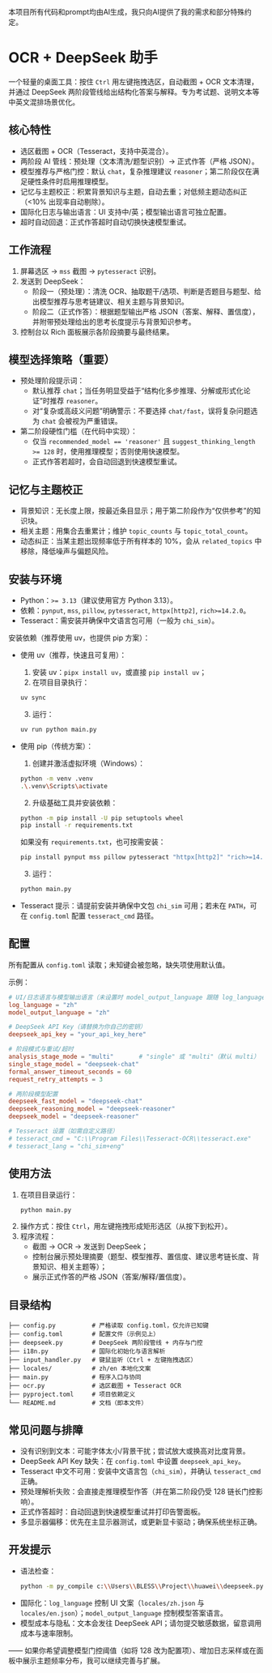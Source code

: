 
本项目所有代码和prompt均由AI生成，我只向AI提供了我的需求和部分特殊约定。

# OCR + DeepSeek 助手

一个轻量的桌面工具：按住 `Ctrl` 用左键拖拽选区，自动截图 + OCR 文本清理，并通过 DeepSeek 两阶段管线给出结构化答案与解释。专为考试题、说明文本等中英文混排场景优化。

## 核心特性
- 选区截图 + OCR（Tesseract，支持中英混合）。
- 两阶段 AI 管线：预处理（文本清洗/题型识别）→ 正式作答（严格 JSON）。
- 模型推荐与严格门控：默认 `chat`，复杂推理建议 `reasoner`；第二阶段仅在满足硬性条件时启用推理模型。
- 记忆与主题校正：积累背景知识与主题，自动去重；对低频主题动态纠正（<10% 出现率自动剔除）。
- 国际化日志与输出语言：UI 支持中/英；模型输出语言可独立配置。
- 超时自动回退：正式作答超时自动切换快速模型重试。

## 工作流程
1. 屏幕选区 → `mss` 截图 → `pytesseract` 识别。
2. 发送到 DeepSeek：
   - 阶段一（预处理）：清洗 OCR、抽取题干/选项、判断是否题目与题型、给出模型推荐与思考链建议、相关主题与背景知识。
   - 阶段二（正式作答）：根据题型输出严格 JSON（答案、解释、置信度），并附带预处理给出的思考长度提示与背景知识参考。
3. 控制台以 Rich 面板展示各阶段摘要与最终结果。

## 模型选择策略（重要）
- 预处理阶段提示词：
  - 默认推荐 `chat`；当任务明显受益于“结构化多步推理、分解或形式化论证”时推荐 `reasoner`。
  - 对“复杂或高歧义问题”明确警示：不要选择 `chat/fast`，误将复杂问题选为 `chat` 会被视为严重错误。
- 第二阶段硬性门槛（在代码中实现）：
  - 仅当 `recommended_model == 'reasoner'` 且 `suggest_thinking_length >= 128` 时，使用推理模型；否则使用快速模型。
  - 正式作答若超时，会自动回退到快速模型重试。

## 记忆与主题校正
- 背景知识：无长度上限，按最近条目显示；用于第二阶段作为“仅供参考”的知识块。
- 相关主题：用集合去重累计；维护 `topic_counts` 与 `topic_total_count`。
- 动态纠正：当某主题出现频率低于所有样本的 10%，会从 `related_topics` 中移除，降低噪声与偏题风险。

## 安装与环境
- Python：`>= 3.13`（建议使用官方 Python 3.13）。
- 依赖：`pynput`, `mss`, `pillow`, `pytesseract`, `httpx[http2]`, `rich>=14.2.0`。
- Tesseract：需安装并确保中文语言包可用（一般为 `chi_sim`）。

安装依赖（推荐使用 uv，也提供 pip 方案）：

- 使用 uv（推荐，快速且可复用）：
  1) 安装 uv：`pipx install uv`，或直接 `pip install uv`；
  2) 在项目目录执行：
  ```bash
  uv sync
  ```
  3) 运行：
  ```bash
  uv run python main.py
  ```

- 使用 pip（传统方案）：
  1) 创建并激活虚拟环境（Windows）：
  ```bash
  python -m venv .venv
  .\.venv\Scripts\activate
  ```
  2) 升级基础工具并安装依赖：
  ```bash
  python -m pip install -U pip setuptools wheel
  pip install -r requirements.txt
  ```
  如果没有 `requirements.txt`，也可按需安装：
  ```bash
  pip install pynput mss pillow pytesseract "httpx[http2]" "rich>=14.2.0"
  ```
  3) 运行：
  ```bash
  python main.py
  ```

- Tesseract 提示：请提前安装并确保中文包 `chi_sim` 可用；若未在 `PATH`，可在 `config.toml` 配置 `tesseract_cmd` 路径。

## 配置
所有配置从 `config.toml` 读取；未知键会被忽略，缺失项使用默认值。

示例：
```toml
# UI/日志语言与模型输出语言（未设置时 model_output_language 跟随 log_language）
log_language = "zh"
model_output_language = "zh"

# DeepSeek API Key（请替换为你自己的密钥）
deepseek_api_key = "your_api_key_here"

# 阶段模式与重试/超时
analysis_stage_mode = "multi"       # "single" 或 "multi"（默认 multi）
single_stage_model = "deepseek-chat"
formal_answer_timeout_seconds = 60
request_retry_attempts = 3

# 两阶段模型配置
deepseek_fast_model = "deepseek-chat"
deepseek_reasoning_model = "deepseek-reasoner"
deepseek_model = "deepseek-reasoner"

# Tesseract 设置（如需自定义路径）
# tesseract_cmd = "C:\\Program Files\\Tesseract-OCR\\tesseract.exe"
# tesseract_lang = "chi_sim+eng"
```

## 使用方法
1. 在项目目录运行：
   ```bash
   python main.py
   ```
2. 操作方式：按住 `Ctrl`，用左键拖拽形成矩形选区（从按下到松开）。
3. 程序流程：
   - 截图 → OCR → 发送到 DeepSeek；
   - 控制台展示预处理摘要（题型、模型推荐、置信度、建议思考链长度、背景知识、相关主题等）；
   - 展示正式作答的严格 JSON（答案/解释/置信度）。

## 目录结构
```
├── config.py          # 严格读取 config.toml，仅允许已知键
├── config.toml        # 配置文件（示例见上）
├── deepseek.py        # DeepSeek 两阶段管线 + 内存与门控
├── i18n.py            # 国际化初始化与语言解析
├── input_handler.py   # 键鼠监听（Ctrl + 左键拖拽选区）
├── locales/           # zh/en 本地化文案
├── main.py            # 程序入口与协同
├── ocr.py             # 选区截图 + Tesseract OCR
├── pyproject.toml     # 项目依赖定义
└── README.md          # 文档（即本文件）
```

## 常见问题与排障
- 没有识别到文本：可能字体太小/背景干扰；尝试放大或换高对比度背景。
- DeepSeek API Key 缺失：在 `config.toml` 中设置 `deepseek_api_key`。
- Tesseract 中文不可用：安装中文语言包（`chi_sim`），并确认 `tesseract_cmd` 正确。
- 预处理解析失败：会直接走推理模型作答（并在第二阶段仍受 128 链长门控影响）。
- 正式作答超时：自动回退到快速模型重试并打印告警面板。
- 多显示器偏移：优先在主显示器测试，或更新显卡驱动；确保系统坐标正确。

## 开发提示
- 语法检查：
  ```bash
  python -m py_compile c:\\Users\\BLESS\\Project\\huawei\\deepseek.py
  ```
- 国际化：`log_language` 控制 UI 文案（`locales/zh.json` 与 `locales/en.json`）；`model_output_language` 控制模型答案语言。
- 模型成本与隐私：文本会发往 DeepSeek API；请勿提交敏感数据，留意调用成本与速率限制。

——
如果你希望调整模型门控阈值（如将 128 改为配置项）、增加日志采样或在面板中展示主题频率分布，我可以继续完善与扩展。